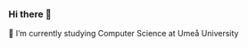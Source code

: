 ### Hi there 👋

🌱 I’m currently studying Computer Science at Umeå University

<!--
**carl1330/carl1330** is a ✨ _special_ ✨ repository because its `README.md` (this file) appears on your GitHub profile.

Here are some ideas to get you started:


- 😄 Pronouns: ...
- ⚡ Fun fact: ...
-->
